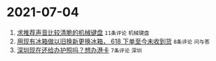 # 2021-07-04

1. [求推荐声音比较清脆的机械键盘](https://www.v2ex.com/t/787400) `11条评论` `机械键盘`
1. [用现有冰箱做以旧换新更换冰箱， 618 下单至今未收到货](https://www.v2ex.com/t/787399) `8条评论` `问与答`
1. [深圳现在还给办护照吗？想办港卡](https://www.v2ex.com/t/787401) `7条评论` `深圳`
